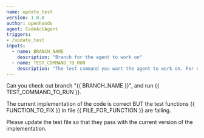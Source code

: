 ```yaml
---
name: update_test
version: 1.0.0
author: openhands
agent: CodeActAgent
triggers:
- /update_test
inputs:
  - name: BRANCH_NAME
    description: "Branch for the agent to work on"
  - name: TEST_COMMAND_TO_RUN
    description: "The test command you want the agent to work on. For example, `pytest tests/unit/test_bash_parsing.py`"
---
```


Can you check out branch "{{ BRANCH_NAME }}", and run {{ TEST_COMMAND_TO_RUN }}.

The current implementation of the code is correct BUT the test functions {{ FUNCTION_TO_FIX }} in file {{ FILE_FOR_FUNCTION }} are failing.

Please update the test file so that they pass with the current version of the implementation.

